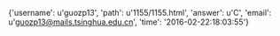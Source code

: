 {'username': u'guozp13', 'path': u'1155/1155.html', 'answer': u'C', 'email': u'guozp13@mails.tsinghua.edu.cn', 'time': '2016-02-22:18:03:55'}